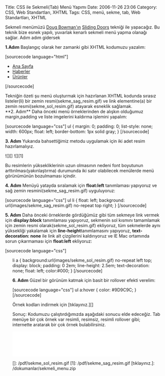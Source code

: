 Title: CSS ile Sekmeli(Tab) Menü Yapımı 
Date: 2006-11-26 23:06
Category: CSS, Web Standartları, XHTML
Tags: CSS, menü, sekme, tab, Web Standartları, XHTML

Sekmeli menümüzü [Doug Bowman'ın][] [Sliding Doors][] tekniği ile
yapacağız. Bu teknik bize esnek yapılı, yuvarlak kenarlı sekmeli menü
yapma olanağı sağlar. Adım adım gidersek <!--more-->

**1.Adım** Başlangıç olarak her zamanki gibi XHTML kodumuzu yazalım:

[sourcecode language="html"]<ul> <li><a href="#">Ana
Sayfa</a></li> <li><a href="#">Haberler</a></li> <li><a
href="#">Ürünler</a></li> </ul>[/sourcecode]

<div class="class=" ekstrabilgi"">
Tekniğin özeti şu menü oluşturmak için hazırlanan XHTML kodunda sırasız
listeler(li) bir zemin resmi(sekme_sag_resim.gif) ve link
elementine(a) bir zemin resmi(sekme_sol_resim.gif) atayarak esneklik
sağlamak.

</div>
**2. Adım** Daha önceki menü örneklerinden de alışkın olduğumuz
margin,padding ve liste imgelerini kaldırma işlemini yapalım:

[sourcecode language="css"] ul { margin: 0; padding: 0; list-style:
none; width: 600px; float: left; border-bottom: 1px solid gray; }
[/sourcecode]

**3. Adım** Yukarıda bahsettiğimiz metodu uygulamak için iki adet resim
hazırlamalıyız.

![][] ![][1]

Bu resimlerin yüksekliklerinin uzun olmasının nedeni font boyutunun
arttırılması(yakınlaştırma) durumunda iki satır olabilecek menülerde
menü görünümünün bozulmaması içindir.

**4. Adım** Menüyü yatayda sıralamak için **float:left** tanımlaması
yapıyoruz ve sağ zemin
resmini(<span class="alternatifard">sekme_sag_resim.gif</span>)
uyguluyoruz:

[sourcecode language="css"] ul li { float: left; background:
url(images/sekme_sag_resim.gif) no-repeat top right; } [/sourcecode]

**5. Adım** Daha önceki örneklerde gördüğümüz gibi tüm sekmeye link
vermek için **display:block** tanımlaması yapıyoruz, sekmenin sol
kısmını tamamlamak için zemin resmi olarak(sekme_sol_resim.gif)
ekliyoruz, tüm sekmelerde aynı yüksekliği yakalamak için
**line-height**tanımlamasını yapıyoruz,
<span class="alternatifard">**text-decoration: none**</span> ile link
alt çizgilerini kaldırıyoruz ve IE Mac ortamında sorun çıkarmaması için
**float:left** ekliyoruz:

[sourcecode language="css"]<ol> li a {
background:url(images/sekme_sol_resim.gif) no-repeat left top;
display: block; padding: 0 2em; line-height: 2.5em; text-decoration:
none; float: left; color:#000; } [/sourcecode]

**6. Adım** Güzel bir görünüm katmak için basit bir rollover efekti
verelim:

[sourcecode language="css"] ul a:hover { color: #9D9C9C; }
[/sourcecode]

Örnek kodları indirmek için [tıklayınız.][]

Sonuç: Kodumuzu çalıştırdığımızda aşağıdaki sonucu elde edeceğiz. Tab
menüye bir çok örnek var resimli, resimsiz, resimli rollover gibi;
internette aratarak bir çok örnek bulabilirsiniz.

<iframe src="/dokumanlar/sekmeli_menu.html" width="350" height="80" frameborder="0" scrolling="no"></iframe>

</p>

  [Doug Bowman'ın]: http://stopdesign.com/
  [Sliding Doors]: http://alistapart.com/articles/slidingdoors/
  []: /pdf/sekme_sol_resim.gif
  [1]: /pdf/sekme_sag_resim.gif
  [tıklayınız.]: /dokumanlar/sekmeli_menu.zip
